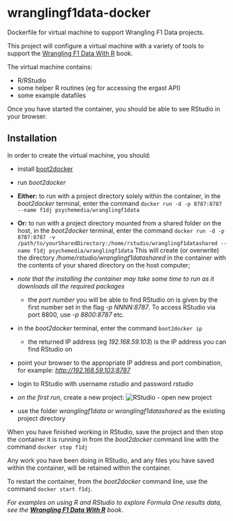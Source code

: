 wranglingf1data-docker
======================

Dockerfile for virtual machine to support Wrangling F1 Data projects.

This project will configure a virtual machine with a variety of tools to support the  [Wrangling F1 Data With R](https://leanpub.com/wranglingf1datawithr/) book.

The virtual machine contains:

* R/RStudio
* some helper R routines (eg for accessing the ergast API)
* some example datafiles

Once you have started the container, you should be able to see RStudio in your browser.

## Installation

In order to create the virtual machine, you should:

* install [boot2docker](http://boot2docker.io/)
* run *boot2docker*
* **Either:** to run with a project directory solely within the container, in the *boot2docker* terminal, enter the command `docker run -d -p 8787:8787 --name f1dj psychemedia/wranglingf1data`
* **Or:** to run with a project directory mounted from a shared folder on the host, in the *boot2docker* terminal, enter the command `docker run -d -p 8787:8787 -v /path/to/yourSharedDirectory:/home/rstudio/wranglingf1datashared --name f1dj psychemedia/wranglingf1data` This will create (or overwrite) the directory */home/rstudio/wranglingf1datashared* in the container with the contents of your shared directory on the host computer;
* *note that the installing the container may take some time to run as it downloads all the required packages*
	* the *port number* you will be able to find RStudio on is given by the first number set in the flag *-p NNNN:8787*. To access RStudio via port 8800, use  *-p 8800:8787* etc.
* in the  *boot2docker* terminal, enter the command `boot2docker ip`
	* the returned IP address (eg *192.168.59.103*) is the IP address you can find RStudio on
* point your browser to the appropriate IP address and port combination, for example: *http://192.168.59.103:8787*
* login to RStudio with username *rstudio* and password *rstudio*
* *on the first run*, create a new project: ![RStudio - open new project](https://farm8.staticflickr.com/7547/16017885150_b38d0d338f_o.png)

* use the folder *wranglingf1data* or *wranglingf1datashared* as the existing project directory

When you have finished working in RStudio, save the project and then stop the container it is running in from the *boot2docker* command line with the command `docker stop f1dj`

Any work you have been doing in RStudio, and any files you have saved within the container, will be retained within the container.

To restart the container, from the *boot2docker* command line, use the command `docker start f1dj`.


*For examples on using R and RStudio to explore Formula One results data, see the __[Wrangling F1 Data With R](https://leanpub.com/wranglingf1datawithr/)__ book*.
	
